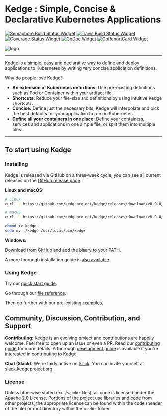 # Kedge : Simple, Concise & Declarative Kubernetes Applications

[![Semaphore Build Status Widget]][Semaphore Build Status] [![Travis Build Status Widget]][Travis Build Status] [![Coverage Status Widget]][Coverage Status] [![GoDoc Widget]][GoDoc] [![GoReportCard Widget]][GoReportCardResult]

![logo](/docs/images/logo.png)

----

Kedge is a simple, easy and declarative way to define and deploy applications to Kubernetes by writing very concise application definitions.

Why do people love Kedge?

  - __An extension of Kubernetes definitions:__ Use pre-existing definitions such as Pod or Container within your artifact file.
  - __Shortcuts:__ Reduce your file-size and definitions by using intuitive Kedge shortcuts.
  - __Concise:__ Define just the necessary bits, Kedge will interpolate and pick the best defaults for your application to run on Kubernetes.
  - __Define all your containers in one place:__ Define your containers, services and applications in one simple file, or split them into multiple files.

----

## To start using Kedge

### Installing

Kedge is released via GitHub on a three-week cycle, you can see all current releases on the [GitHub release page](https://github.com/kedgeproject/kedge/releases).

__Linux and macOS:__

```sh
# Linux
curl -L https://github.com/kedgeproject/kedge/releases/download/v0.9.0/kedge-linux-amd64 -o kedge

# macOS
curl -L https://github.com/kedgeproject/kedge/releases/download/v0.9.0/kedge-darwin-amd64 -o kedge

chmod +x kedge
sudo mv ./kedge /usr/local/bin/kedge
```

__Windows:__

Download from [GitHub](https://github.com/kedgeproject/kedge/releases/download/v0.9.0/kedge-windows-amd64.exe) and add the binary to your PATH.

A more thorough installation guide is [also available](http://kedgeproject.org/installation).

### Using Kedge

Try our [quick start guide](http://kedgeproject.org/quickstart/).

Go through our [file reference](http://kedgeproject.org/file-reference).

Then go further with our pre-existing [examples](https://github.com/kedgeproject/kedge/tree/master/examples).

## Community, Discussion, Contribution, and Support

__Contributing:__ Kedge is an evolving project and contributions are happily welcome. Feel free to open up an issue or even a PR. Read our [contributing guide](CONTRIBUTING.md) for more details. A thorough [development guide](http://kedgeproject.org/development/) is available if you're interested in contributing to Kedge.

__Chat (Slack):__ We're fairly active on [Slack](https://kedgeproject.slack.com#kedge). You can invite yourself at [slack.kedgeproject.org](http://slack.kedgeproject.org).

### License

Unless otherwise stated (ex. `/vendor` files), all code is licensed under the [Apache 2.0 License](LICENSE). Portions of the project use libraries and code from other projects, the appropriate license can be found within the code (header of the file) or root directory within the `vendor` folder.

[Semaphore Build Status]: https://semaphoreci.com/cdrage/kedge
[Semaphore Build Status Widget]: https://semaphoreci.com/api/v1/cdrage/kedge/branches/master/badge.svg
[Travis Build Status]: https://travis-ci.org/kedgeproject/kedge
[Travis Build Status Widget]: https://travis-ci.org/kedgeproject/kedge.svg?branch=master
[Coverage Status Widget]: https://coveralls.io/repos/github/kedgeproject/kedge/badge.svg?branch=master
[Coverage Status]: https://coveralls.io/github/kedgeproject/kedge?branch=master
[GoDoc]: https://godoc.org/github.com/kedgeproject/kedge
[GoDoc Widget]: https://godoc.org/github.com/kedgeproject/kedge?status.svg
[GoReportCard Widget]: https://goreportcard.com/badge/github.com/kedgeproject/kedge
[GoReportCardResult]: https://goreportcard.com/report/github.com/kedgeproject/kedge
